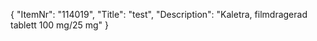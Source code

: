 {
  "ItemNr": "114019",
  "Title": "test",
  "Description": "Kaletra, filmdragerad tablett 100 mg/25 mg"
}